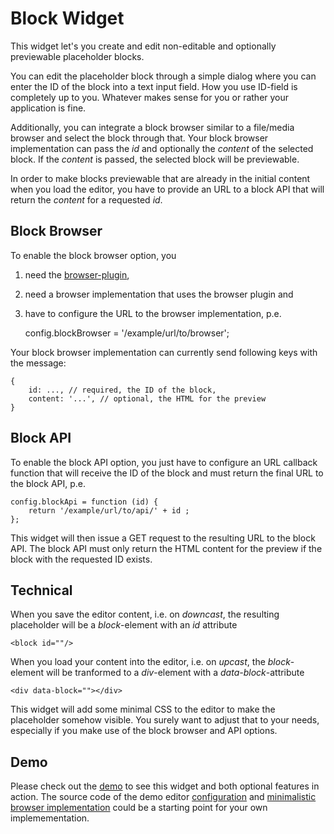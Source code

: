 # Block Widget

This widget let's you create and edit non-editable and optionally previewable placeholder blocks. 

You can edit the placeholder block through a simple dialog where you can enter the ID of the block into a text input field. How you use ID-field is completely up to you. Whatever makes sense for you or rather your application is fine. 

Additionally, you can integrate a block browser similar to a file/media browser and select the block through that. Your block browser implementation can pass the *id* and optionally the *content* of the selected block. If the *content* is passed, the selected block will be previewable.

In order to make blocks previewable that are already in the initial content when you load the editor, you have to provide an URL to a block API that will return the *content* for a requested *id*.

## Block Browser

To enable the block browser option, you

1. need the [browser-plugin](https://ckeditor.com/cke4/addon/browser),
2. need a browser implementation that uses the browser plugin and
3. have to configure the URL to the browser implementation, p.e.

    
    config.blockBrowser = '/example/url/to/browser';

Your block browser implementation can currently send following keys with the message:

    {
        id: ..., // required, the ID of the block,
        content: '...', // optional, the HTML for the preview
    }

## Block API

To enable the block API option, you just have to configure an URL callback function that will receive the ID of the block and must return the final URL to the block API, p.e.

    config.blockApi = function (id) {
        return '/example/url/to/api/' + id ;
    };

This widget will then issue a GET request to the resulting URL to the block API. The block API must only return the HTML content for the preview if the block with the requested ID exists.

## Technical

When you save the editor content, i.e. on *downcast*, the resulting placeholder will be a *block*-element with an *id* attribute

    <block id=""/>

When you load your content into the editor, i.e. on *upcast*, the *block*-element will be tranformed to a *div*-element with a *data-block*-attribute

    <div data-block=""></div>

This widget will add some minimal CSS to the editor to make the placeholder somehow visible. You surely want to adjust that to your needs, especially if you make use of the block browser and API options.

## Demo

Please check out the [demo](https://akilli.github.io/rte/ck4) to see this widget and both optional features in action. The source code of the demo editor [configuration](https://github.com/akilli/rte/blob/master/ck4/index.js) and [minimalistic browser implementation](https://github.com/akilli/rte/tree/master/browser) could be a starting point for your own implemementation. 
